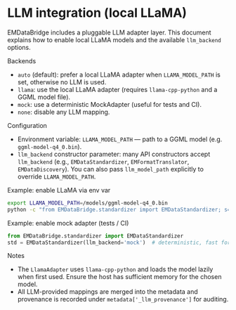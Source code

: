 # LLM integration (local LLaMA)

EMDataBridge includes a pluggable LLM adapter layer. This document explains how
to enable local LLaMA models and the available `llm_backend` options.

Backends
- `auto` (default): prefer a local LLaMA adapter when `LLAMA_MODEL_PATH` is set,
  otherwise no LLM is used.
- `llama`: use the local LLaMA adapter (requires `llama-cpp-python` and a GGML model file).
- `mock`: use a deterministic MockAdapter (useful for tests and CI).
- `none`: disable any LLM mapping.

Configuration
- Environment variable: `LLAMA_MODEL_PATH` — path to a GGML model (e.g. `ggml-model-q4_0.bin`).
- `llm_backend` constructor parameter: many API constructors accept `llm_backend`
  (e.g., `EMDataStandardizer`, `EMFormatTranslator`, `EMDataDiscovery`). You can
  also pass `llm_model_path` explicitly to override `LLAMA_MODEL_PATH`.

Example: enable LLaMA via env var

```bash
export LLAMA_MODEL_PATH=/models/ggml-model-q4_0.bin
python -c "from EMDataBridge.standardizer import EMDataStandardizer; s=EMDataStandardizer(llm_backend='auto'); print('created')"
```

Example: enable mock adapter (tests / CI)

```python
from EMDataBridge.standardizer import EMDataStandardizer
std = EMDataStandardizer(llm_backend='mock')  # deterministic, fast for tests
```

Notes
- The `LlamaAdapter` uses `llama-cpp-python` and loads the model lazily when
  first used. Ensure the host has sufficient memory for the chosen model.
- All LLM-provided mappings are merged into the metadata and provenance is
  recorded under `metadata['_llm_provenance']` for auditing.
